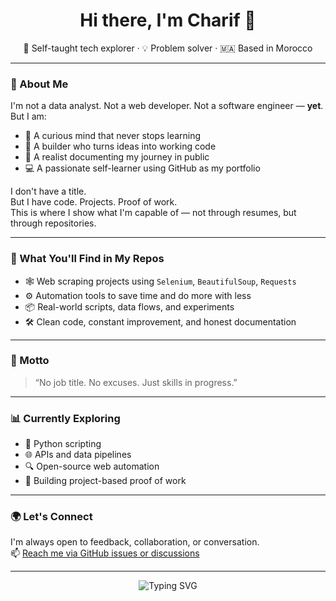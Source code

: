 <h1 align="center">Hi there, I'm Charif 👋</h1>

<p align="center">
  🚀 Self-taught tech explorer · 💡 Problem solver · 🇲🇦 Based in Morocco  
</p>

---

### 🧭 About Me

I'm not a data analyst. Not a web developer. Not a software engineer — **yet**.  
But I am:

- 🧠 A curious mind that never stops learning  
- 🔧 A builder who turns ideas into working code  
- 🎯 A realist documenting my journey in public  
- 💻 A passionate self-learner using GitHub as my portfolio

I don't have a title.  
But I have code. Projects. Proof of work.  
This is where I show what I'm capable of — not through resumes, but through repositories.

---

### 💼 What You'll Find in My Repos

- 🕸️ Web scraping projects using `Selenium`, `BeautifulSoup`, `Requests`
- ⚙️ Automation tools to save time and do more with less
- 📦 Real-world scripts, data flows, and experiments
- 🛠️ Clean code, constant improvement, and honest documentation

---

### 📌 Motto

> “No job title. No excuses. Just skills in progress.”

---

### 📊 Currently Exploring

- 🐍 Python scripting  
- 🌐 APIs and data pipelines  
- 🔍 Open-source web automation  
- 🧪 Building project-based proof of work

---

### 🌍 Let's Connect

I'm always open to feedback, collaboration, or conversation.  
📫 [Reach me via GitHub issues or discussions](https://github.com/CharifElBelghiti)

---

<p align="center">
  <img src="https://readme-typing-svg.demolab.com?font=Fira+Code&pause=1000&color=36BCF7&center=true&vCenter=true&width=435&lines=Learning+by+building.;Documenting+my+growth.;Exploring+tech+without+labels." alt="Typing SVG" />
</p>
